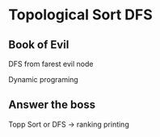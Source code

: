 # Topological Sort DFS

## Book of Evil

DFS from farest evil node

Dynamic programing

## Answer the boss

Topp Sort or DFS -> ranking printing
